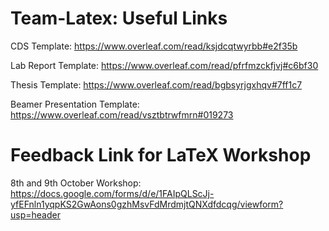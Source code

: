 # Team-Latex: Useful Links

CDS Template: https://www.overleaf.com/read/ksjdcqtwyrbb#e2f35b

Lab Report Template: https://www.overleaf.com/read/pfrfmzckfjvj#c6bf30

Thesis Template: https://www.overleaf.com/read/bgbsyrjgxhqv#7ff1c7

Beamer Presentation Template: https://www.overleaf.com/read/vsztbtrwfmrn#019273

# Feedback Link for LaTeX Workshop
8th and 9th October Workshop: https://docs.google.com/forms/d/e/1FAIpQLScJj-yfEFnln1yqpKS2GwAons0gzhMsvFdMrdmjtQNXdfdcqg/viewform?usp=header
